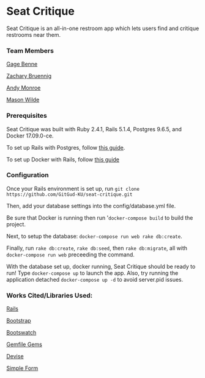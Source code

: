 # Seat Critique

Seat Critique is an all-in-one restroom app which lets users find and critique restrooms near them.

### Team Members

[Gage Benne](https://github.com/gagebenne)

[Zachary Bruennig](https://github.com/zbruennig)

[Andy Monroe](https://github.com/andrew-monroe)

[Mason Wilde](https://github.com/masonwilde)

### Prerequisites

Seat Critique was built with Ruby 2.4.1, Rails 5.1.4, Postgres 9.6.5, and Docker 17.09.0-ce.

To set up Rails with Postgres, follow [this guide](https://www.digitalocean.com/community/tutorials/how-to-setup-ruby-on-rails-with-postgres).

To set up Docker with Rails, follow [this guide](https://docs.docker.com/compose/rails/)

### Configuration

Once your Rails environment is set up, run `git clone https://github.com/GitGud-KU/seat-critique.git`

Then, add your database settings into the config/database.yml file.

Be sure that Docker is running then run '`docker-compose build` to build the project.  

Next, to setup the database: `docker-compose run web rake db:create`.

Finally, run `rake db:create`, `rake db:seed`, then `rake db:migrate`, all with `docker-compose run web` preceeding the command.

With the database set up, docker running, Seat Critique should be ready to run! Type `docker-compose up` to launch the app.  Also, try running the application detached `docker-compose up -d` to avoid server.pid issues.

### Works Cited/Libraries Used:

[Rails](http://rubyonrails.org/)

[Bootstrap](http://getbootstrap.com/)

[Bootswatch](https://bootswatch.com/)

[Gemfile Gems](https://github.com/GitGud-KU/seat-critique/blob/master/Gemfile)

[Devise](https://github.com/plataformatec/devise)

[Simple Form](https://github.com/plataformatec/simple_form)
